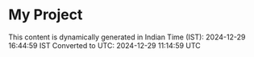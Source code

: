 # My Project

This content is dynamically generated in Indian Time (IST): 2024-12-29 16:44:59 IST
Converted to UTC: 2024-12-29 11:14:59 UTC
